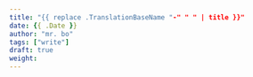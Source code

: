 ```yaml
---
title: "{{ replace .TranslationBaseName "-" " " | title }}"
date: {{ .Date }}
author: "mr. bo"
tags: ["write"]
draft: true
weight: 
---
```

